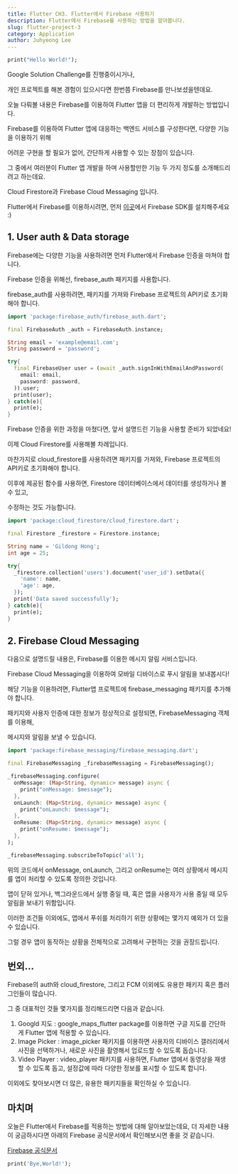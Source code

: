 ```yaml
---
title: Flutter CH3. Flutter에서 Firebase 사용하기
description: Flutter에서 Firebase를 사용하는 방법을 알아봅니다.
slug: flutter-project-3
category: Application
author: Juhyeong Lee
---
```


```dart
print("Hello World!");
```

Google Solution Challenge를 진행중이시거나, 

개인 프로젝트를 해본 경험이 있으시다면 한번쯤 Firebase를 만나보셨을텐데요.

오늘 다뤄볼 내용은 Firebase를 이용하여 Flutter 앱을 더 편리하게 개발하는 방법입니다.

Firebase를 이용하여 Flutter 앱에 대응하는 백엔드 서비스를 구성한다면,  다양한 기능을 이용하기 위해 

어려운 구현을 할 필요가 없어, 간단하게 사용할 수 있는 장점이 있습니다.

그 중에서 여러분이 Flutter 앱 개발을 하며 사용할만한 기능 두 가지 정도를 소개해드리려고 하는데요.

Cloud Firestore과 Firebase Cloud Messaging 입니다.

Flutter에서 Firebase를 이용하시려면, 먼저 [이곳](https://firebase.google.com/docs/flutter/setup)에서 Firebase SDK를 설치해주세요 :) 

 

## 1. User auth & Data storage

Firebase에는 다양한 기능을 사용하려면 먼저 Flutter에서 Firebase 인증을 마쳐야 합니다.

Firebase 인증을 위해선, firebase_auth 패키지를 사용합니다.

firebase_auth를 사용하려면, 패키지를 가져와 Firebase 프로젝트의 API키로 초기화해야 합니다. 

```dart
import 'package:firebase_auth/firebase_auth.dart';

final FirebaseAuth _auth = FirebaseAuth.instance;

String email = 'example@email.com';
String password = 'password';

try{
  final FirebaseUser user = (await _auth.signInWithEmailAndPassword(
    email: email,
    password: password,
  )).user;
  print(user);
} catch(e){
  print(e);
}
```

Firebase 인증을 위한 과정을 마쳤다면, 앞서 설명드린 기능을 사용할 준비가 되었네요!

이제 Cloud Firestore를 사용해볼 차례입니다.

마찬가지로 cloud_firestore를 사용하려면 패키지를 가져와, Firebase 프로젝트의 API키로 초기화해야 합니다. 

이후에 제공된 함수를 사용하면, Firestore 데이터베이스에서 데이터를 생성하거나 볼 수 있고, 

수정하는 것도 가능합니다.

```dart
import 'package:cloud_firestore/cloud_firestore.dart';

final Firestore _firestore = Firestore.instance;

String name = 'Gildong Hong';
int age = 25;

try{
  _firestore.collection('users').document('user_id').setData({
    'name': name,
    'age': age,
  });
  print('Data saved successfully');
} catch(e){
  print(e);
}
```

## 2. Firebase Cloud Messaging

다음으로 설명드릴 내용은, Firebase를 이용한 메시지 알림 서비스입니다.

Firebase Cloud Messaging을 이용하여 모바일 디바이스로 푸시 알림을 보내봅시다!

해당 기능을 이용하려면, Flutter앱 프로젝트에 firebase_messaging 패키지를 추가해야 합니다. 

패키지와 사용자 인증에 대한 정보가 정상적으로 설정되면, FirebaseMessaging 객체를 이용해, 

메시지와 알림을 보낼 수 있습니다.

```dart
import 'package:firebase_messaging/firebase_messaging.dart';

final FirebaseMessaging _firebaseMessaging = FirebaseMessaging();

_firebaseMessaging.configure(
  onMessage: (Map<String, dynamic> message) async {
    print("onMessage: $message");
  },
  onLaunch: (Map<String, dynamic> message) async {
    print("onLaunch: $message");
  },
  onResume: (Map<String, dynamic> message) async {
    print("onResume: $message");
  },
);

_firebaseMessaging.subscribeToTopic('all');
```

위의 코드에서 onMessage, onLaunch, 그리고 onResume는 여러 상황에서 메시지를 앱이 처리할 수 있도록 정의한 것입니다.

앱이 닫혀 있거나, 백그라운드에서 실행 중일 때, 혹은 앱을 사용자가 사용 중일 때 모두 알림을 보내기 위함입니다.

이러한 조건들 이외에도, 앱에서 푸쉬를 처리하기 위한 상황에는 몇가지 예외가 더 있을 수 있습니다. 

그럴 경우 앱이 동작하는 상황을 전체적으로 고려해서 구현하는 것을 권장드립니다.

## 번외…

Firebase의 auth와 cloud_firestore, 그리고 FCM 이외에도 유용한 패키지 혹은 플러그인들이 많습니다. 

그 중 대표적인 것들 몇가지를 정리해드리면 다음과 같습니다.

1. Googld 지도 : google_maps_flutter package를 이용하면 구글 지도를 간단하게 Flutter 앱에 적용할 수 있습니다.
2. Image Picker : image_picker 패키지를 이용하면 사용자의 디바이스 갤러리에서 사진을 선택하거나, 새로운 사진을 촬영해서 업로드할 수 있도록 돕습니다.
3. Video Player : video_player 패키지를 사용하면, Flutter 앱에서 동영상을 재생할 수 있도록 돕고, 설정값에 따라 다양한 정보를 표시할 수 있도록 합니다.

이외에도 찾아보시면 더 많은, 유용한 패키지들을 확인하실 수 있습니다.

## 마치며

오늘은 Flutter에서 Firebase를 적용하는 방법에 대해 알아보았는데요, 더 자세한 내용이 궁금하시다면 아래의 Firebase 공식문서에서 확인해보시면 좋을 것 같습니다.

[Firebase 공식문서](https://firebase.google.com/docs/auth/flutter/start)

```dart
print('Bye,World!');
```